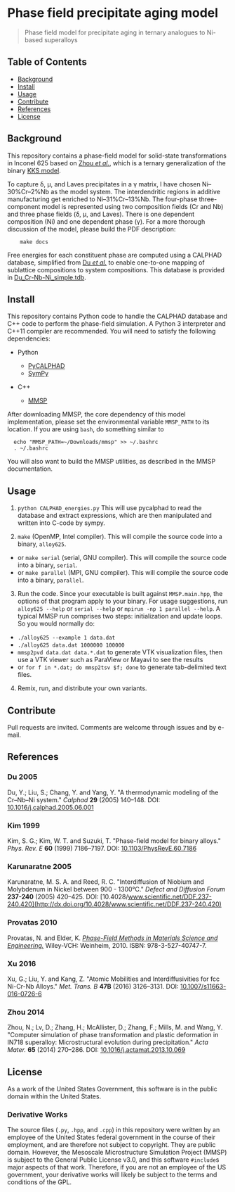 # Phase field precipitate aging model

> Phase field model for precipitate aging in ternary analogues to Ni-based superalloys



## Table of Contents

- [Background](#background)
- [Install](#install)
- [Usage](#usage)
- [Contribute](#contribute)
- [References](#references)
- [License](#license)



## Background

This repository contains a phase-field model for solid-state transformations in
Inconel 625 based on [Zhou *et al.*](#zhou-2014), which is a ternary generalization
of the binary [KKS model](#kim-1999).

To capture δ, μ, and Laves precipitates in a γ matrix, I have
chosen Ni–30%Cr–2%Nb as the model system. The interdendritic regions in
additive manufacturing get enriched to Ni–31%Cr–13%Nb.
The four-phase three-component model is represented using two composition fields
(Cr and Nb) and three phase fields (δ, μ, and Laves). There is one
dependent composition (Ni) and one dependent phase (γ).
For a more thorough discussion of the model, please build the PDF description:

```
    make docs
```

Free energies for each constituent phase are computed using a CALPHAD database,
simplified from [Du *et al.*](#du-2005) to enable one-to-one mapping of sublattice
compositions to system compositions. This database is provided in
[Du_Cr-Nb-Ni_simple.tdb](Du_Cr-Nb-Ni_simple.tdb).



## Install

This repository contains Python code to handle the CALPHAD database and C++
code to perform the phase-field simulation. A Python 3 interpreter and C++11
compiler are recommended. You will need to satisfy the following dependencies:

- Python
  - [PyCALPHAD](http://pycalphad.readthedocs.io/en/latest/)
  - [SymPy](http://www.sympy.org/en/index.html)

- C++
  - [MMSP](https://github.com/mesoscale/mmsp)
  
After downloading MMSP, the core dependency of this model implementation,
please set the environmental variable ```MMSP_PATH``` to its location. If
you are using ```bash```, do something similar to

```
  echo "MMSP_PATH=~/Downloads/mmsp" >> ~/.bashrc
  . ~/.bashrc
```

You will also want to build the MMSP utilities,
as described in the MMSP documentation.



## Usage

1. ```python CALPHAD_energies.py```
   This will use pycalphad to read the database and extract expressions,
   which are then manipulated and written into C-code by sympy.

2. ```make``` (OpenMP, Intel compiler).
  This will compile the source code into a binary, ```alloy625```.
  - or ```make serial``` (serial, GNU compiler).
  This will compile the source code into a binary, ```serial```.
  - or ```make parallel``` (MPI, GNU compiler).
  This will compile the source code into a binary, ```parallel```.

3. Run the code. Since your executable is built against ```MMSP.main.hpp```,
  the options of that program apply to your binary. For usage suggestions,
  run ```alloy625 --help``` or ```serial --help``` or
  ```mpirun -np 1 parallel --help```. A typical MMSP run comprises two steps:
  initialization and update loops. So you would normally do:
  - ```./alloy625 --example 1 data.dat```
  - ```./alloy625 data.dat 1000000 100000```
  - ```mmsp2pvd data.dat data.*.dat``` to generate VTK visualization files,
    then use a VTK viewer such as ParaView or Mayavi to see the results
  - or ```for f in *.dat; do mmsp2tsv $f; done``` to generate tab-delimited
  text files.

4. Remix, run, and distribute your own variants.



## Contribute

Pull requests are invited. Comments are welcome through issues and by e-mail.



## References

### Du 2005

  Du, Y.; Liu, S.; Chang, Y. and Yang, Y.
  "A thermodynamic modeling of the Cr–Nb–Ni system."
  *Calphad* **29** (2005) 140–148.
  DOI: [10.1016/j.calphad.2005.06.001](http://dx.doi.org/10.1016/j.calphad.2005.06.001)

### Kim 1999

  Kim, S. G.; Kim, W. T. and Suzuki, T.
  "Phase-field model for binary alloys."
  *Phys. Rev. E* **60** (1999) 7186–7197.
  DOI: [10.1103/PhysRevE.60.7186](http://dx.doi.org/10.1103/PhysRevE.60.7186)

### Karunaratne 2005

  Karunaratne, M. S. A. and Reed, R. C.
  "Interdiffusion of Niobium and Molybdenum in Nickel between 900 - 1300&deg;C."
  *Defect and Diffusion Forum* **237-240** (2005) 420–425.
  DOI: [10.4028/www.scientific.net/DDF.237-240.420](http://dx.doi.org/10.4028/www.scientific.net/DDF.237-240.420)

### Provatas 2010

  Provatas, N. and Elder, K.
  [*Phase-Field Methods in Materials Science and Engineering.*](http://www.wiley.com/WileyCDA/WileyTitle/productCd-3527407472.html)
  Wiley-VCH: Weinheim, 2010.
  ISBN: 978-3-527-40747-7.

### Xu 2016

  Xu, G.; Liu, Y. and Kang, Z.
  "Atomic Mobilities and Interdiffusivities for fcc Ni-Cr-Nb Alloys."
  *Met. Trans. B* **47B** (2016) 3126–3131.
  DOI: [10.1007/s11663-016-0726-6](http://dx.doi.org/10.1007/s11663-016-0726-6)

### Zhou 2014

  Zhou, N.; Lv, D.; Zhang, H.; McAllister, D.; Zhang, F.; Mills, M. and Wang, Y.
  "Computer simulation of phase transformation and plastic deformation in IN718 superalloy: Microstructural evolution during precipitation."
  *Acta Mater.* **65** (2014) 270–286.
  DOI: [10.1016/j.actamat.2013.10.069](http://dx.doi.org/10.1016/j.actamat.2013.10.069)



## License

As a work of the United States Government, this software is in the public domain within the United States.



### Derivative Works

The source files (```.py```, ```.hpp```, and ```.cpp```) in this repository were
written by an employee of the United States federal government in the course of
their employment, and are therefore not subject to copyright. They are public
domain. However, the Mesoscale Microstructure Simulation Project (MMSP) is subject
to the General Public License v3.0, and this software ```#include```s major
aspects of that work. Therefore, if you are not an employee of the US government,
your derivative works will likely be subject to the terms and conditions of the GPL.
